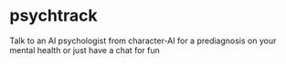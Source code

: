 # psychtrack

Talk to an AI psychologist from character-AI for a prediagnosis on your mental health or just have a chat for fun
